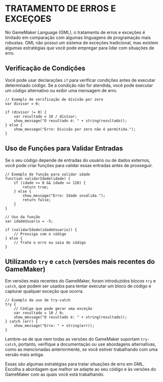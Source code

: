 # TRATAMENTO DE ERROS E EXCEÇOES
No GameMaker Language (GML), o tratamento de erros e exceções é limitado em comparação com algumas linguagens de programação mais robustas. GML não possui um sistema de exceções tradicional, mas existem algumas estratégias que você pode empregar para lidar com situações de erro.

## Verificação de Condições
Você pode usar declarações `if` para verificar condições antes de executar determinado código. Se a condição não for atendida, você pode executar um código alternativo ou exibir uma mensagem de erro.

```gml
// Exemplo de verificação de divisão por zero
var divisor = 0;

if (divisor != 0) {
    var resultado = 10 / divisor;
    show_message("O resultado é: " + string(resultado));
} else {
    show_message("Erro: Divisão por zero não é permitida.");
}
```

## Uso de Funções para Validar Entradas
Se o seu código depende de entradas do usuário ou de dados externos, você pode criar funções para validar essas entradas antes de prosseguir.

```gml
// Exemplo de função para validar idade
function validarIdade(idade) {
    if (idade >= 0 && idade <= 120) {
        return true;
    } else {
        show_message("Erro: Idade inválida.");
        return false;
    }
}

// Uso da função
var idadeUsuario = -5;

if (validarIdade(idadeUsuario)) {
    // Prossiga com o código
} else {
    // Trate o erro ou saia do código
}
```

## Utilizando `try` e `catch` (versões mais recentes do GameMaker)
Em versões mais recentes do GameMaker, foram introduzidos blocos `try` e `catch`, que podem ser usados para tentar executar um bloco de código e capturar qualquer exceção que ocorra.

```gml
// Exemplo de uso de try-catch
try {
    // Código que pode gerar uma exceção
    var resultado = 10 / 0;
    show_message("O resultado é: " + string(resultado));
} catch (err) {
    show_message("Erro: " + string(err));
}
```

Lembre-se de que nem todas as versões do GameMaker suportam `try-catch`, portanto, verifique a documentação ou use abordagens alternativas, como as mencionadas anteriormente, se você estiver trabalhando com uma versão mais antiga.

Essas são algumas estratégias para tratar situações de erro em GML. Escolha a abordagem que melhor se adapte ao seu código e às versões do GameMaker com as quais você está trabalhando. 